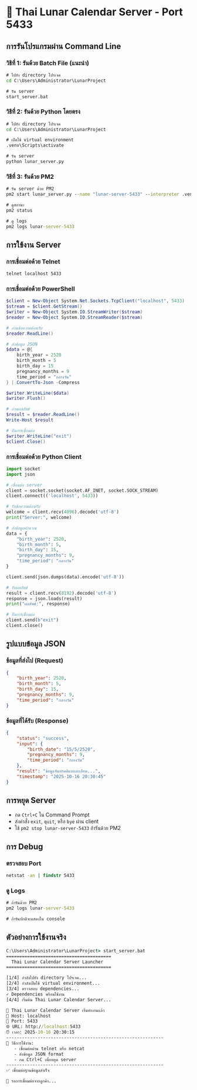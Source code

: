 # 🌙 Thai Lunar Calendar Server - Port 5433

## การรันโปรแกรมผ่าน Command Line

### วิธีที่ 1: รันด้วย Batch File (แนะนำ)
```cmd
# ไปยัง directory โปรเจค
cd C:\Users\Administrator\LunarProject

# รัน server
start_server.bat
```

### วิธีที่ 2: รันด้วย Python โดยตรง
```cmd
# ไปยัง directory โปรเจค
cd C:\Users\Administrator\LunarProject

# เปิดใช้ virtual environment
.venv\Scripts\activate

# รัน server
python lunar_server.py
```

### วิธีที่ 3: รันด้วย PM2
```cmd
# รัน server ด้วย PM2
pm2 start lunar_server.py --name "lunar-server-5433" --interpreter .venv\Scripts\python.exe

# ดูสถานะ
pm2 status

# ดู logs
pm2 logs lunar-server-5433
```

## การใช้งาน Server

### การเชื่อมต่อด้วย Telnet
```cmd
telnet localhost 5433
```

### การเชื่อมต่อด้วย PowerShell
```powershell
$client = New-Object System.Net.Sockets.TcpClient("localhost", 5433)
$stream = $client.GetStream()
$writer = New-Object System.IO.StreamWriter($stream)
$reader = New-Object System.IO.StreamReader($stream)

# อ่านข้อความต้อนรับ
$reader.ReadLine()

# ส่งข้อมูล JSON
$data = @{
    birth_year = 2520
    birth_month = 5
    birth_day = 15
    pregnancy_months = 9
    time_period = "กลางวัน"
} | ConvertTo-Json -Compress

$writer.WriteLine($data)
$writer.Flush()

# อ่านผลลัพธ์
$result = $reader.ReadLine()
Write-Host $result

# ปิดการเชื่อมต่อ
$writer.WriteLine("exit")
$client.Close()
```

### การเชื่อมต่อด้วย Python Client
```python
import socket
import json

# เชื่อมต่อ server
client = socket.socket(socket.AF_INET, socket.SOCK_STREAM)
client.connect(('localhost', 5433))

# รับข้อความต้อนรับ
welcome = client.recv(4096).decode('utf-8')
print("Server:", welcome)

# ส่งข้อมูลคำนวณ
data = {
    "birth_year": 2520,
    "birth_month": 5,
    "birth_day": 15,
    "pregnancy_months": 9,
    "time_period": "กลางวัน"
}

client.send(json.dumps(data).encode('utf-8'))

# รับผลลัพธ์
result = client.recv(8192).decode('utf-8')
response = json.loads(result)
print("ผลลัพธ์:", response)

# ปิดการเชื่อมต่อ
client.send(b"exit")
client.close()
```

## รูปแบบข้อมูล JSON

### ข้อมูลที่ส่งไป (Request)
```json
{
    "birth_year": 2520,
    "birth_month": 5,
    "birth_day": 15,
    "pregnancy_months": 9,
    "time_period": "กลางวัน"
}
```

### ข้อมูลที่ได้รับ (Response)
```json
{
    "status": "success",
    "input": {
        "birth_date": "15/5/2520",
        "pregnancy_months": 9,
        "time_period": "กลางวัน"
    },
    "result": "ข้อมูลจันทรคติแบบละเอียด...",
    "timestamp": "2025-10-16 20:30:45"
}
```

## การหยุด Server

- กด `Ctrl+C` ใน Command Prompt
- ส่งคำสั่ง `exit`, `quit`, หรือ `bye` ผ่าน client
- ใช้ `pm2 stop lunar-server-5433` ถ้ารันด้วย PM2

## การ Debug

### ตรวจสอบ Port
```cmd
netstat -an | findstr 5433
```

### ดู Logs
```cmd
# ถ้ารันด้วย PM2
pm2 logs lunar-server-5433

# ถ้ารันปกติจะแสดงใน console
```

## ตัวอย่างการใช้งานจริง

```cmd
C:\Users\Administrator\LunarProject> start_server.bat
========================================
  Thai Lunar Calendar Server Launcher
========================================

[1/4] กำลังไปยัง directory โปรเจค...
[2/4] กำลังเปิดใช้ virtual environment...
[3/4] ตรวจสอบ dependencies...
✓ Dependencies พร้อมใช้งาน
[4/4] เริ่มต้น Thai Lunar Calendar Server...

🌙 Thai Lunar Calendar Server เริ่มทำงานแล้ว
📡 Host: localhost
🔌 Port: 5433
🌐 URL: http://localhost:5433
⏰ เวลา: 2025-10-16 20:30:15
------------------------------------------------------------
📝 วิธีการใช้งาน:
   - เชื่อมต่อผ่าน telnet หรือ netcat
   - ส่งข้อมูล JSON format
   - กด Ctrl+C เพื่อหยุด server
------------------------------------------------------------
✅ เชื่อมต่อฐานข้อมูลสำเร็จ

🎯 รอการเชื่อมต่อจากลูกค้า...
```